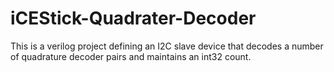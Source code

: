 # iCEStick-Quadrater-Decoder
This is a verilog project defining an I2C slave device that decodes a number of quadrature decoder pairs and maintains an int32 count.
